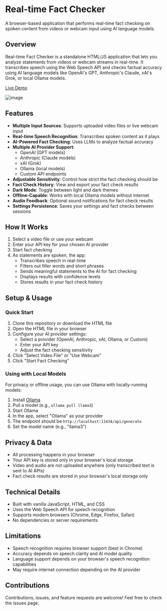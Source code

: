 # Real-time Fact Checker

A browser-based application that performs real-time fact checking on spoken content from videos or webcam input using AI language models.

## Overview

Real-time Fact Checker is a standalone HTML/JS application that lets you analyze statements from videos or webcam streams in real-time. It transcribes speech using the Web Speech API and checks factual accuracy using AI language models like OpenAI's GPT, Anthropic's Claude, xAI's Grok, or local Ollama models.

[Live Demo](https://steveseguin.github.io/live-fact-checker/)

![image](https://github.com/user-attachments/assets/da39a37e-8b88-4f81-9f60-a69e03e26045)

## Features

- **Multiple Input Sources**: Supports uploaded video files or live webcam input
- **Real-time Speech Recognition**: Transcribes spoken content as it plays
- **AI-Powered Fact Checking**: Uses LLMs to analyze factual accuracy
- **Multiple AI Provider Support**:
  - OpenAI (GPT models)
  - Anthropic (Claude models)
  - xAI (Grok)
  - Ollama (local models)
  - Custom API endpoints
- **Adjustable Sensitivity**: Control how strict the fact checking should be
- **Fact Check History**: View and export your fact check results
- **Dark Mode**: Toggle between light and dark themes
- **Offline-Capable**: Works with local Ollama models without internet
- **Audio Feedback**: Optional sound notifications for fact check results
- **Settings Persistence**: Saves your settings and fact checks between sessions

## How It Works

1. Select a video file or use your webcam
2. Enter your API key for your chosen AI provider
3. Start fact checking
4. As statements are spoken, the app:
   - Transcribes speech in real-time
   - Filters out filler words and short phrases
   - Sends meaningful statements to the AI for fact checking
   - Displays results with confidence levels
   - Stores results in your fact check history

## Setup & Usage

### Quick Start

1. Clone this repository or download the HTML file
2. Open the HTML file in your browser
3. Configure your AI provider settings:
   - Select a provider (OpenAI, Anthropic, xAI, Ollama, or Custom)
   - Enter your API key
   - Adjust the fact checking sensitivity
4. Click "Select Video File" or "Use Webcam"
5. Click "Start Fact Checking"

### Using with Local Models

For privacy or offline usage, you can use Ollama with locally-running models:

1. Install [Ollama](https://ollama.ai/)
2. Pull a model (e.g., `ollama pull llama3`)
3. Start Ollama
4. In the app, select "Ollama" as your provider
5. The endpoint should be `http://localhost:11434/api/generate`
6. Set the model name (e.g., "llama3")

## Privacy & Data

- All processing happens in your browser
- Your API key is stored only in your browser's local storage
- Video and audio are not uploaded anywhere (only transcribed text is sent to AI APIs)
- Fact check results are stored in your browser's local storage only

## Technical Details

- Built with vanilla JavaScript, HTML, and CSS
- Uses the Web Speech API for speech recognition
- Supports modern browsers (Chrome, Edge, Firefox, Safari)
- No dependencies or server requirements

## Limitations

- Speech recognition requires browser support (best in Chrome)
- Accuracy depends on speech clarity and AI model quality
- Language support depends on your browser's speech recognition capabilities
- May require internet connection depending on the AI provider

## Contributions

Contributions, issues, and feature requests are welcome! Feel free to check the issues page.
